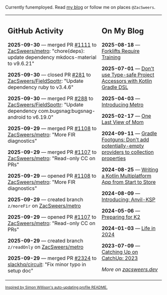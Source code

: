 Currently funemployed. Read [my blog](https://zacsweers.dev/) or follow me on places `@ZacSweers`.

<table><tr><td valign="top" width="60%">

## GitHub Activity
<!-- githubActivity starts -->
**2025-09-30** — merged PR [#1111](https://github.com/ZacSweers/metro/pull/1111) to [ZacSweers/metro](https://github.com/ZacSweers/metro): "chore(deps): update dependency mkdocs-material to v9.6.21"

**2025-09-30** — closed PR [#281](https://github.com/ZacSweers/FieldSpottr/pull/281) to [ZacSweers/FieldSpottr](https://github.com/ZacSweers/FieldSpottr): "Update dependency ruby to v3.4.6"

**2025-09-30** — merged PR [#288](https://github.com/ZacSweers/FieldSpottr/pull/288) to [ZacSweers/FieldSpottr](https://github.com/ZacSweers/FieldSpottr): "Update dependency com.bugsnag:bugsnag-android to v6.19.0"

**2025-09-29** — merged PR [#1108](https://github.com/ZacSweers/metro/pull/1108) to [ZacSweers/metro](https://github.com/ZacSweers/metro): "More FIR diagnostics"

**2025-09-29** — merged PR [#1107](https://github.com/ZacSweers/metro/pull/1107) to [ZacSweers/metro](https://github.com/ZacSweers/metro): "Read-only CC on PRs"

**2025-09-29** — opened PR [#1108](https://github.com/ZacSweers/metro/pull/1108) to [ZacSweers/metro](https://github.com/ZacSweers/metro): "More FIR diagnostics"

**2025-09-29** — created branch `z/moreFir` on [ZacSweers/metro](https://github.com/ZacSweers/metro)

**2025-09-29** — opened PR [#1107](https://github.com/ZacSweers/metro/pull/1107) to [ZacSweers/metro](https://github.com/ZacSweers/metro): "Read-only CC on PRs"

**2025-09-29** — created branch `z/readOnly` on [ZacSweers/metro](https://github.com/ZacSweers/metro)

**2025-09-29** — merged PR [#2324](https://github.com/slackhq/circuit/pull/2324) to [slackhq/circuit](https://github.com/slackhq/circuit): "Fix minor typo in setup doc"
<!-- githubActivity ends -->
</td><td valign="top" width="40%">

## On My Blog
<!-- blog starts -->
**2025-08-18** — [Forklifts Require Training](https://www.zacsweers.dev/forklifts-require-training/)

**2025-07-01** — [Don't use Type-safe Project Accessors with Kotlin Gradle DSL](https://www.zacsweers.dev/dont-use-type-safe-project-accessors-with-kotlin-gradle-dsl/)

**2025-04-03** — [Introducing Metro](https://www.zacsweers.dev/introducing-metro/)

**2025-02-17** — [One Last View of Mom](https://www.zacsweers.dev/one-last-view-of-mom/)

**2024-09-11** — [Gradle Footguns: Don't add potentially-empty providers to collection properties](https://www.zacsweers.dev/gradle-footgun-adding-empty-providers-to-collection-properties/)

**2024-08-25** — [Writing a Kotlin Multiplatform App from Start to Store](https://www.zacsweers.dev/writing-a-kotlin-multiplatform-app-from-start-to-store/)

**2024-08-09** — [Introducing: Anvil-KSP](https://www.zacsweers.dev/introducing-anvil-ksp/)

**2024-05-06** — [Preparing for K2](https://www.zacsweers.dev/preparing-for-k2/)

**2024-01-03** — [Life in 2024](https://www.zacsweers.dev/life-in-2024/)

**2023-07-09** — [Catching Up on CatchUp: 2023](https://www.zacsweers.dev/catching-up-on-catchup-2023/)
<!-- blog ends -->
_More on [zacsweers.dev](https://zacsweers.dev/)_
</td></tr></table>

<sub><a href="https://simonwillison.net/2020/Jul/10/self-updating-profile-readme/">Inspired by Simon Willison's auto-updating profile README.</a></sub>
